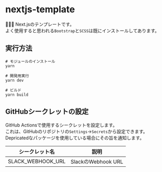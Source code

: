 # nextjs-template

🌰🌰🌰 Next.jsのテンプレートです。  
よく使用すると思われる`Bootstrap`と`SCSS`は既にインストールしてあります。  

## 実行方法

```shell
# モジュールのインストール
yarn

# 開発用実行
yarn dev

# ビルド
yarn build
```

## GitHubシークレットの設定

GitHub Actionsで使用するシークレットを設定します。  
これは、GitHubのリポジトリの`Settings`→`Secrets`から設定できます。  
Depricatedなパッケージを使用している場合にその旨を通知します。  

| シークレット名 | 説明 |
| --- | --- |
| SLACK_WEBHOOK_URL | SlackのWebhook URL |
